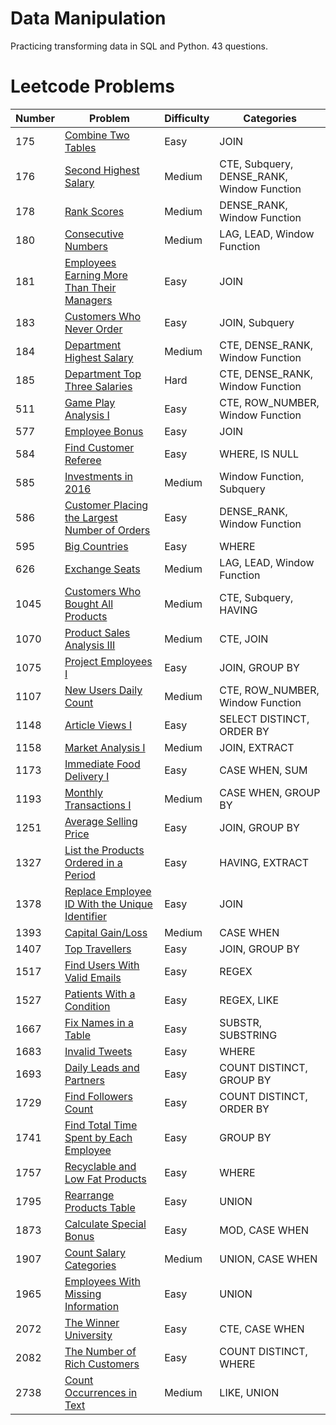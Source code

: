 # Data Manipulation

Practicing transforming data in SQL and Python. 43 questions.

# Leetcode Problems

| Number  | Problem | Difficulty | Categories |
| ------ | ------------- | ------------- | ------------- | 
| 175 | [Combine Two Tables](https://github.com/atamalu123/data_manipulation_practice/blob/main/leetcode/175-Combine-Two-Tables.md) | Easy | JOIN |
| 176 | [Second Highest Salary](https://github.com/atamalu123/data_manipulation_practice/blob/main/leetcode/176-Second-Highest-Salary.md) | Medium | CTE, Subquery, DENSE_RANK, Window Function |
| 178 | [Rank Scores](https://github.com/atamalu123/data_manipulation_practice/blob/main/leetcode/178-Rank-Scores.md) | Medium | DENSE_RANK, Window Function |
| 180 | [Consecutive Numbers](https://github.com/atamalu123/data_manipulation_practice/blob/main/leetcode/180-Consecutive-Numbers.md) | Medium | LAG, LEAD, Window Function |
| 181 | [Employees Earning More Than Their Managers](https://github.com/atamalu123/data_manipulation_practice/blob/main/leetcode/181-Employees-Earning-More-Than-Their-Managers.md) | Easy | JOIN |
| 183 | [Customers Who Never Order](https://github.com/atamalu123/data_manipulation_practice/blob/main/leetcode/183-Customers-Who-Never-Order.md) | Easy | JOIN, Subquery |
| 184 | [Department Highest Salary](https://github.com/atamalu123/data_manipulation_practice/blob/main/leetcode/184-Department-Highest-Salary.md) | Medium | CTE, DENSE_RANK, Window Function |
| 185 | [Department Top Three Salaries](https://github.com/atamalu123/data_manipulation_practice/blob/main/leetcode/185-Department-Top-Three-Salaries.md) | Hard | CTE, DENSE_RANK, Window Function |
| 511 | [Game Play Analysis I](https://github.com/atamalu123/data_manipulation_practice/blob/main/leetcode/511-Game-Play-Analysis-I.md) | Easy | CTE, ROW_NUMBER, Window Function |
| 577 | [Employee Bonus](https://github.com/atamalu123/data_manipulation_practice/blob/main/leetcode/577-Employee-Bonus.md) | Easy | JOIN |
| 584 | [Find Customer Referee](https://github.com/atamalu123/data_manipulation_practice/blob/main/leetcode/584-Find-Customer-Referee.md) | Easy | WHERE, IS NULL |
| 585 | [Investments in 2016](https://github.com/atamalu123/data_manipulation_practice/blob/main/leetcode/585-Investments-In-2016.md) | Medium | Window Function, Subquery |
| 586 | [Customer Placing the Largest Number of Orders](https://github.com/atamalu123/data_manipulation_practice/blob/main/leetcode/586-Customer-Placing-The-Largest-Number-Of-Orders.md) | Easy | DENSE_RANK, Window Function |
| 595 | [Big Countries](https://github.com/atamalu123/data_manipulation_practice/blob/main/leetcode/595-Big-Countries.md)  | Easy | WHERE |
| 626 | [Exchange Seats](https://github.com/atamalu123/data_manipulation_practice/blob/main/leetcode/626-Exchange-Seats.md) | Medium | LAG, LEAD, Window Function |
| 1045 | [Customers Who Bought All Products](https://github.com/atamalu123/data_manipulation_practice/blob/main/leetcode/1045-Customers-Who-Bought-All-Products.md) | Medium | CTE, Subquery, HAVING |
| 1070 | [Product Sales Analysis III](https://github.com/atamalu123/data_manipulation_practice/blob/main/leetcode/1070-Product-Sales-Analysis-III.md) | Medium | CTE, JOIN |
| 1075 | [Project Employees I](https://github.com/atamalu123/data_manipulation_practice/blob/main/leetcode/1075-Project-Employees-I.md) | Easy | JOIN, GROUP BY |
| 1107 | [New Users Daily Count](https://github.com/atamalu123/data_manipulation_practice/blob/main/leetcode/1107-New-Users-Daily-Count.md) | Medium | CTE, ROW_NUMBER, Window Function |
| 1148 | [Article Views I](https://github.com/atamalu123/data_manipulation_practice/blob/main/leetcode/1148-Article-Views-I.md) | Easy | SELECT DISTINCT, ORDER BY |
| 1158 | [Market Analysis I](https://github.com/atamalu123/data_manipulation_practice/blob/main/leetcode/1158-Market-Analysis-I.md) | Medium | JOIN, EXTRACT |
| 1173 | [Immediate Food Delivery I](https://github.com/atamalu123/data_manipulation_practice/blob/main/leetcode/1173-Immediate-Food-Delivery-I.md) | Easy | CASE WHEN, SUM |
| 1193 | [Monthly Transactions I](https://github.com/atamalu123/data_manipulation_practice/blob/main/leetcode/1193-Monthly-Transactions-I.md) | Medium | CASE WHEN, GROUP BY |
| 1251 | [Average Selling Price](https://github.com/atamalu123/data_manipulation_practice/blob/main/leetcode/1251-Average-Selling-Price.md) | Easy | JOIN, GROUP BY |
| 1327 | [List the Products Ordered in a Period](https://github.com/atamalu123/data_manipulation_practice/blob/main/leetcode/1327-List-The-Products-Ordered-In-A-Period.md) | Easy | HAVING, EXTRACT |
| 1378 | [Replace Employee ID With the Unique Identifier](https://github.com/atamalu123/data_manipulation_practice/blob/main/leetcode/1378-Replace-Employee-Id-With-The-Unique-Identifier.md) | Easy | JOIN |
| 1393 | [Capital Gain/Loss](https://github.com/atamalu123/data_manipulation_practice/blob/main/leetcode/1393-Capital-Gain-Loss.md) | Medium | CASE WHEN |
| 1407 | [Top Travellers](https://github.com/atamalu123/data_manipulation_practice/blob/main/leetcode/1407-Top-Travellers.md) | Easy | JOIN, GROUP BY |
| 1517 | [Find Users With Valid Emails](https://github.com/atamalu123/data_manipulation_practice/blob/main/leetcode/1517-Find-Users-With-Valid-Emails.md) | Easy | REGEX |
| 1527 | [Patients With a Condition](https://github.com/atamalu123/data_manipulation_practice/blob/main/leetcode/1527-Patients-With-a-Condition.md) | Easy | REGEX, LIKE |
| 1667 | [Fix Names in a Table](https://github.com/atamalu123/data_manipulation_practice/blob/main/leetcode/1667-Fix-Names-in-a-Table.md) | Easy | SUBSTR, SUBSTRING |
| 1683 | [Invalid Tweets](https://github.com/atamalu123/data_manipulation_practice/blob/main/leetcode/1683-Invalid-Tweets.md) | Easy | WHERE |
| 1693 | [Daily Leads and Partners](https://github.com/atamalu123/data_manipulation_practice/blob/main/leetcode/1693-Daily-Leads-And-Partners.md) | Easy | COUNT DISTINCT, GROUP BY |
| 1729 | [Find Followers Count](https://github.com/atamalu123/data_manipulation_practice/blob/main/leetcode/1729-Find-Followers-Count.md) | Easy | COUNT DISTINCT, ORDER BY |
| 1741 | [Find Total Time Spent by Each Employee](https://github.com/atamalu123/data_manipulation_practice/blob/main/leetcode/1741-Find-Total-Time-Spent-By-Each-Employee.md) | Easy | GROUP BY |
| 1757 | [Recyclable and Low Fat Products](https://github.com/atamalu123/data_manipulation_practice/blob/main/leetcode/1757-Recyclable-and-Low-Fat-Products.md)  | Easy | WHERE |
| 1795 | [Rearrange Products Table](https://github.com/atamalu123/data_manipulation_practice/blob/main/leetcode/1795-Rearrange-Products-Table.md) | Easy | UNION |
| 1873 | [Calculate Special Bonus](https://github.com/atamalu123/data_manipulation_practice/blob/main/leetcode/1873-Calculate-Special-Bonus.md) | Easy | MOD, CASE WHEN |
| 1907 | [Count Salary Categories](https://github.com/atamalu123/data_manipulation_practice/blob/main/leetcode/1907-Count-Salary-Categories.md) | Medium | UNION, CASE WHEN |
| 1965 | [Employees With Missing Information](https://github.com/atamalu123/data_manipulation_practice/blob/main/leetcode/1965-Employees-With-Missing-Information.md) | Easy | UNION |
| 2072 | [The Winner University](https://leetcode.com/problems/the-winner-university/solutions/7167016/case-when-and-ctes-by-atamalu123-re3k/) | Easy | CTE, CASE WHEN |
| 2082 | [The Number of Rich Customers](https://github.com/atamalu123/data_manipulation_practice/blob/main/leetcode/2082-The-Number-of-Rich-Customers.md) | Easy | COUNT DISTINCT, WHERE |
| 2738 | [Count Occurrences in Text](https://github.com/atamalu123/data_manipulation_practice/blob/main/leetcode/2738-Count-Occurrences-in-Text.md) | Medium | LIKE, UNION |




